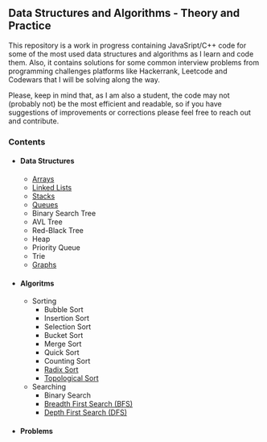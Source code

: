 ## Data Structures and Algorithms - Theory and Practice

This repository is a work in progress containing JavaSript/C++ code for some of the most used data structures and algorithms as I learn and code them. Also, it contains solutions for some common interview problems from programming challenges platforms like Hackerrank, Leetcode and Codewars that I will be solving along the way.

Please, keep in mind that, as I am also a student, the code may not (probably not) be the most efficient and readable, so if you have suggestions of improvements or corrections please feel free to reach out and contribute.

### Contents

- #### Data Structures
  - [Arrays](DataStructures/Array/README.md)
  - [Linked Lists](DataStructures/Linked%20List/README.md)
  - [Stacks](DataStructures/Stack/README.md)
  - [Queues](DataStructures/Queue/README.md)
  - Binary Search Tree
  - AVL Tree
  - Red-Black Tree
  - Heap
  - Priority Queue
  - Trie
  - [Graphs](DataStructures/Graphs/README.md)
- #### Algoritms
  - Sorting
    - Bubble Sort
    - Insertion Sort
    - Selection Sort
    - Bucket Sort
    - Merge Sort
    - Quick Sort
    - Counting Sort
    - [Radix Sort](Algorithms/Sorting/Radix%20Sort/README.md)
    - [Topological Sort](Algorithms/Sorting/Topological%20Sort/README.md)
  - Searching
    - Binary Search
    - [Breadth First Search (BFS)](Algorithms/Searching/Breadth%20First%20Search/README.md)
    - [Depth First Search (DFS)](Algorithms/Searching/Depth%20First%20Search/README.md)
- #### Problems
